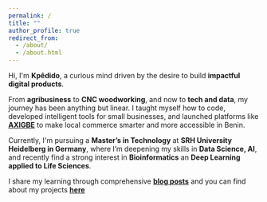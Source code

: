 ```yaml
---
permalink: /
title: ""
author_profile: true
redirect_from: 
  - /about/
  - /about.html
---
```


Hi, I'm **Kpêdido**, a curious mind driven by the desire to build **impactful digital products**.

From **agribusiness** to **CNC woodworking**, and now to **tech and data**, my journey has been anything but linear. I taught myself how to code, developed intelligent tools for small businesses, and launched platforms like [**AXIGBE**](https://www.linkedin.com/company/axigbe/) to make local commerce smarter and more accessible in Benin.

Currently, I'm pursuing a **Master’s in Technology** at **SRH University Heidelberg in Germany**, where I’m deepening my skills in **Data Science, AI**, and recently find a strong interest in **Bioinformatics** an **Deep Learning applied to Life Sciences**.

I share my learning through comprehensive [**blog posts**](/year-archive/) and you can find about my projects [**here**](/portfolio/)

